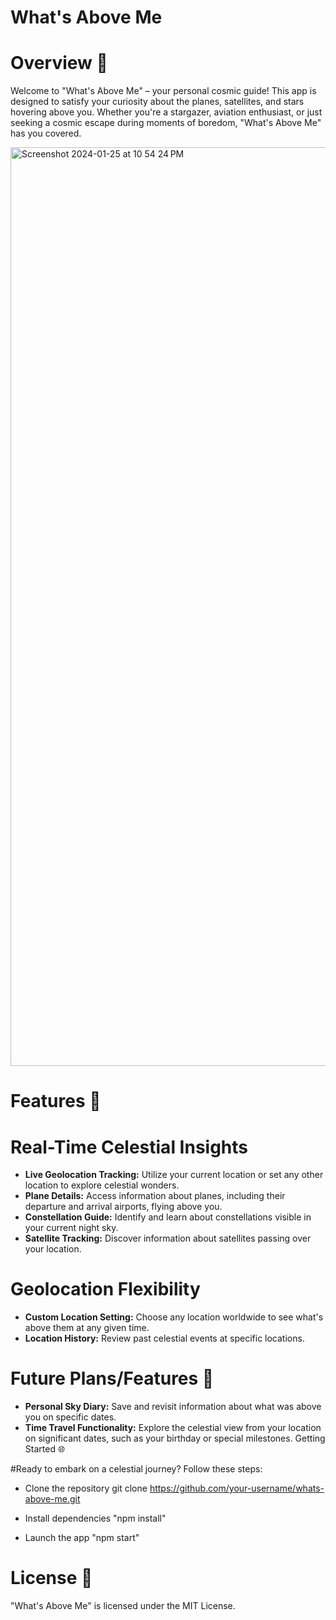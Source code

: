 # What's Above Me

# Overview 🌌

Welcome to "What's Above Me" – your personal cosmic guide! This app is designed to satisfy your curiosity about the planes, satellites, and stars hovering above you. Whether you're a stargazer, aviation enthusiast, or just seeking a cosmic escape during moments of boredom, "What's Above Me" has you covered.

<img width="1470" alt="Screenshot 2024-01-25 at 10 54 24 PM" src="https://github.com/NYOI7-Mewtwo/whats-above-me/assets/105507652/cacd8d72-32b0-4ccf-88c0-d510166ac0e0">


# Features 🚀

# Real-Time Celestial Insights
- **Live Geolocation Tracking:** Utilize your current location or set any other location to explore celestial wonders.
- **Plane Details:** Access information about planes, including their departure and arrival airports, flying above you.
- **Constellation Guide:** Identify and learn about constellations visible in your current night sky.
- **Satellite Tracking:** Discover information about satellites passing over your location.

# Geolocation Flexibility
- **Custom Location Setting:** Choose any location worldwide to see what's above them at any given time.
- **Location History:** Review past celestial events at specific locations.

# Future Plans/Features 🚀
- **Personal Sky Diary:** Save and revisit information about what was above you on specific dates.
- **Time Travel Functionality:** Explore the celestial view from your location on significant dates, such as your birthday or special milestones.
Getting Started 🌐

#Ready to embark on a celestial journey? Follow these steps:
- Clone the repository
git clone https://github.com/your-username/whats-above-me.git

- Install dependencies
"npm install"

- Launch the app
"npm start"

# License 📝
"What's Above Me" is licensed under the MIT License.
